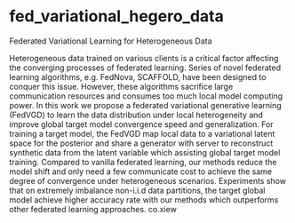 # fed_variational_hegero_data
Federated Variational Learning for Heterogeneous Data

Heterogeneous data trained on various clients is a critical factor affecting the converging processes of federated learning. Series of novel federated learning algorithms, e.g. FedNova, SCAFFOLD, have been designed to conquer this issue. However, these algorithms sacrifice large communication resources and consumes too much local model computing power. In this work we propose a federated variational generative learning (FedVGD) to learn the data distribution under local heterogeneity and improve global target model convergence speed and generalization. For training a target model, the FedVGD map local data to a variational latent space for the posterior and share a generator with server to reconstruct synthetic data from the latent variable which assisting global target model training.  Compared to vanilla federated learning, our methods reduce the model shift and only need a few communicate cost to achieve the same degree of convergence under heterogeneous scenarios. Experiments show that on extremely imbalance non-i.i.d data partitions, the target global model achieve higher accuracy rate with our methods which outperforms other federated learning approaches.
co.xiew
